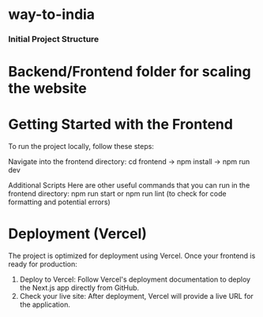 # way-to-india

### Initial Project Structure
# Backend/Frontend folder for scaling the website

# Getting Started with the Frontend
To run the project locally, follow these steps:

Navigate into the frontend directory:
cd frontend -> npm install -> npm run dev

Additional Scripts
Here are other useful commands that you can run in the frontend directory:
npm run start
or
npm run lint  (to check for code formatting and potential errors)

# Deployment (Vercel)
The project is optimized for deployment using Vercel. Once your frontend is ready for production:
  1. Deploy to Vercel: Follow Vercel's deployment documentation to deploy the Next.js app directly from GitHub.
  2. Check your live site: After deployment, Vercel will provide a live URL for the application.
